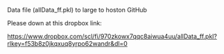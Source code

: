 Data file (allData_ff.pkl) to large to hoston GitHub

Please down at this dropbox link:

https://www.dropbox.com/scl/fi/970zkowx7qqc8aiwua4uu/allData_ff.pkl?rlkey=f53b8z0jkqxuq8yrpo62wandr&dl=0

